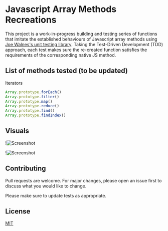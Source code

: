 # Javascript Array Methods Recreations

This project is a work-in-progress building and testing series of functions that imitate the established behaviours of Javascript array methods using [Joe Walnes's unit testing library](https://github.com/joewalnes/jstinytest). Taking the Test-Driven Development (TDD) approach, each test makes sure the re-created function satisfies the requirements of the corresponding native JS method.

## List of methods tested (to be updated)
Iterators
``` javascript
Array.prototype.forEach()
Array.prototype.filter()
Array.prototype.map()
Array.prototype.reduce()
Array.prototype.find()
Array.prototype.findIndex()
```

## Visuals
!![Screenshot](result_successes.jpg)

!![Screenshot](result_failures.jpg)


## Contributing
Pull requests are welcome. For major changes, please open an issue first to discuss what you would like to change.

Please make sure to update tests as appropriate.


## License
[MIT](https://choosealicense.com/licenses/mit/)
